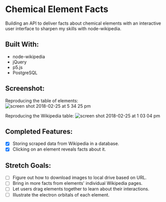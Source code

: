 # Chemical Element Facts
Building an API to deliver facts about chemical elements with an interactive user interface to sharpen my skills with node-wikipedia.

## Built With:
- node-wikipedia
- jQuery
- p5.js
- PostgreSQL

## Screenshot:
Reproducing the table of elements:
![screen shot 2018-02-25 at 5 34 25 pm](https://user-images.githubusercontent.com/29472568/36647940-318e9eb4-1a52-11e8-942d-b2bec743f288.png)

Reproducing the Wikipedia table:
![screen shot 2018-02-25 at 1 03 04 pm](https://user-images.githubusercontent.com/29472568/36645317-64fdcb10-1a2c-11e8-841a-46dcbbb7f3b4.png)

## Completed Features:
- [x] Storing scraped data from Wikipedia in a database.
- [x] Clicking on an element reveals facts about it.

## Stretch Goals:
- [ ] Figure out how to download images to local drive based on URL.
- [ ] Bring in more facts from elements' individual Wikipedia pages.
- [ ] Let users drag elements together to learn about their interactions.
- [ ] Illustrate the electron orbitals of each element.
